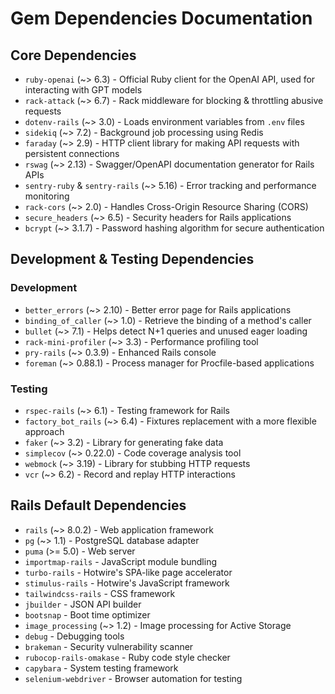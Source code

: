 # Gem Dependencies Documentation

## Core Dependencies

- `ruby-openai` (~> 6.3) - Official Ruby client for the OpenAI API, used for interacting with GPT models
- `rack-attack` (~> 6.7) - Rack middleware for blocking & throttling abusive requests
- `dotenv-rails` (~> 3.0) - Loads environment variables from `.env` files
- `sidekiq` (~> 7.2) - Background job processing using Redis
- `faraday` (~> 2.9) - HTTP client library for making API requests with persistent connections
- `rswag` (~> 2.13) - Swagger/OpenAPI documentation generator for Rails APIs
- `sentry-ruby` & `sentry-rails` (~> 5.16) - Error tracking and performance monitoring
- `rack-cors` (~> 2.0) - Handles Cross-Origin Resource Sharing (CORS)
- `secure_headers` (~> 6.5) - Security headers for Rails applications
- `bcrypt` (~> 3.1.7) - Password hashing algorithm for secure authentication

## Development & Testing Dependencies

### Development
- `better_errors` (~> 2.10) - Better error page for Rails applications
- `binding_of_caller` (~> 1.0) - Retrieve the binding of a method's caller
- `bullet` (~> 7.1) - Helps detect N+1 queries and unused eager loading
- `rack-mini-profiler` (~> 3.3) - Performance profiling tool
- `pry-rails` (~> 0.3.9) - Enhanced Rails console
- `foreman` (~> 0.88.1) - Process manager for Procfile-based applications

### Testing
- `rspec-rails` (~> 6.1) - Testing framework for Rails
- `factory_bot_rails` (~> 6.4) - Fixtures replacement with a more flexible approach
- `faker` (~> 3.2) - Library for generating fake data
- `simplecov` (~> 0.22.0) - Code coverage analysis tool
- `webmock` (~> 3.19) - Library for stubbing HTTP requests
- `vcr` (~> 6.2) - Record and replay HTTP interactions

## Rails Default Dependencies

- `rails` (~> 8.0.2) - Web application framework
- `pg` (~> 1.1) - PostgreSQL database adapter
- `puma` (>= 5.0) - Web server
- `importmap-rails` - JavaScript module bundling
- `turbo-rails` - Hotwire's SPA-like page accelerator
- `stimulus-rails` - Hotwire's JavaScript framework
- `tailwindcss-rails` - CSS framework
- `jbuilder` - JSON API builder
- `bootsnap` - Boot time optimizer
- `image_processing` (~> 1.2) - Image processing for Active Storage
- `debug` - Debugging tools
- `brakeman` - Security vulnerability scanner
- `rubocop-rails-omakase` - Ruby code style checker
- `capybara` - System testing framework
- `selenium-webdriver` - Browser automation for testing 